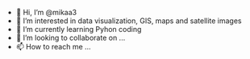 - 👋 Hi, I’m @mikaa3
- 👀 I’m interested in data visualization, GIS, maps and satellite images
- 🌱 I’m currently learning Pyhon coding
- 💞️ I’m looking to collaborate on ...
- 📫 How to reach me ...

<!---
mikaa3/mikaa3 is a ✨ special ✨ repository because its `README.md` (this file) appears on your GitHub profile.
You can click the Preview link to take a look at your changes.
--->
